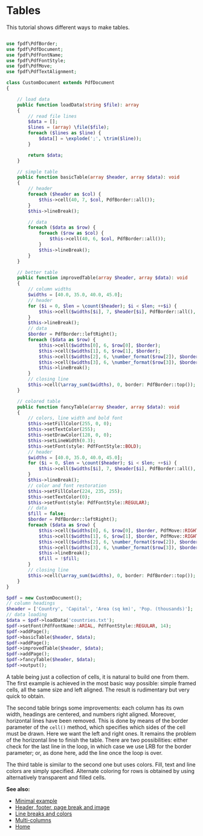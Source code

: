 # Tables

This tutorial shows different ways to make tables.

```php

use fpdf\PdfBorder;
use fpdf\PdfDocument;
use fpdf\PdfFontName;
use fpdf\PdfFontStyle;
use fpdf\PdfMove;
use fpdf\PdfTextAlignment;

class CustomDocument extends PdfDocument
{

    // load data
    public function loadData(string $file): array
    {
        // read file lines
        $data = [];
        $lines = (array) \file($file);
        foreach ($lines as $line) {
            $data[] = \explode(';', \trim($line));
        }

        return $data;
    }

    // simple table
    public function basicTable(array $header, array $data): void
    {
        // header
        foreach ($header as $col) {
            $this->cell(40, 7, $col, PdfBorder::all());
        }
        $this->lineBreak();

        // data
        foreach ($data as $row) {
            foreach ($row as $col) {
                $this->cell(40, 6, $col, PdfBorder::all());
            }
            $this->lineBreak();
        }
    }

    // better table
    public function improvedTable(array $header, array $data): void
    {
        // column widths
        $widths = [40.0, 35.0, 40.0, 45.0];
        // header
        for ($i = 0, $len = \count($header); $i < $len; ++$i) {
            $this->cell($widths[$i], 7, $header[$i], PdfBorder::all(), align: PdfTextAlignment::CENTER);
        }
        $this->lineBreak();
        // data
        $border = PdfBorder::leftRight();
        foreach ($data as $row) {
            $this->cell($widths[0], 6, $row[0], $border);
            $this->cell($widths[1], 6, $row[1], $border);
            $this->cell($widths[2], 6, \number_format($row[2]), $border, align: PdfTextAlignment::RIGHT);
            $this->cell($widths[3], 6, \number_format($row[3]), $border, align: PdfTextAlignment::RIGHT);
            $this->lineBreak();
        }
        // closing line
        $this->cell(\array_sum($widths), 0, border: PdfBorder::top());
    }

    // colored table
    public function fancyTable(array $header, array $data): void
    {
        // colors, line width and bold font
        $this->setFillColor(255, 0, 0);
        $this->setTextColor(255);
        $this->setDrawColor(128, 0, 0);
        $this->setLineWidth(0.3);
        $this->setFont(style: PdfFontStyle::BOLD);
        // header
        $widths = [40.0, 35.0, 40.0, 45.0];
        for ($i = 0, $len = \count($header); $i < $len; ++$i) {
            $this->cell($widths[$i], 7, $header[$i], PdfBorder::all(), align: PdfTextAlignment::CENTER, fill: true);
        }
        $this->lineBreak();
        // color and font restoration
        $this->setFillColor(224, 235, 255);
        $this->setTextColor(0);
        $this->setFont(style: PdfFontStyle::REGULAR);
        // data
        $fill = false;
        $border = PdfBorder::leftRight();
        foreach ($data as $row) {
            $this->cell($widths[0], 6, $row[0], $border, PdfMove::RIGHT, PdfTextAlignment::LEFT, $fill);
            $this->cell($widths[1], 6, $row[1], $border, PdfMove::RIGHT, PdfTextAlignment::LEFT, $fill);
            $this->cell($widths[2], 6, \number_format($row[2]), $border, PdfMove::RIGHT, PdfTextAlignment::RIGHT, $fill);
            $this->cell($widths[3], 6, \number_format($row[3]), $border, PdfMove::RIGHT, PdfTextAlignment::RIGHT, $fill);
            $this->lineBreak();
            $fill = !$fill;
        }
        // closing line
        $this->cell(\array_sum($widths), 0, border: PdfBorder::top());
    }
}

$pdf = new CustomDocument();
// column headings
$header = ['Country', 'Capital', 'Area (sq km)', 'Pop. (thousands)'];
// data loading
$data = $pdf->loadData('countries.txt');
$pdf->setFont(PdfFontName::ARIAL, PdfFontStyle::REGULAR, 14);
$pdf->addPage();
$pdf->basicTable($header, $data);
$pdf->addPage();
$pdf->improvedTable($header, $data);
$pdf->addPage();
$pdf->fancyTable($header, $data);
$pdf->output();
```

A table being just a collection of cells, it is natural to build one from them.
The first example is achieved in the most basic way possible: simple framed
cells, all the same size and left aligned. The result is rudimentary but
very quick to obtain.

The second table brings some improvements: each column has its own width,
headings are centered, and numbers right aligned. Moreover, horizontal lines
have been removed. This is done by means of the border parameter of the
`cell()` method, which specifies which sides of the cell must be drawn. Here we
want the left and right ones. It remains the problem of the horizontal line to
finish the table. There are two possibilities: either check for the last line
in the loop, in which case we use LRB for the border parameter; or, as done
here, add the line once the loop is over.

The third table is similar to the second one but uses colors. Fill, text and
line colors are simply specified. Alternate coloring for rows is obtained by
using alternatively transparent and filled cells.

**See also:**

- [Minimal example](tuto_1.md)
- [Header, footer, page break and image](tuto_2.md)
- [Line breaks and colors](tuto_3.md)
- [Multi-columns](tuto_4.md)
- [Home](../README.md)
